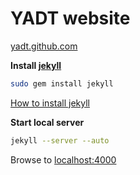 # YADT website

[yadt.github.com](http://yadt.github.com)


**Install [jekyll](https://github.com/mojombo/jekyll)**

```bash
sudo gem install jekyll
```

[How to install jekyll](https://github.com/mojombo/jekyll/wiki/install)

**Start local server**
```bash
jekyll --server --auto
```

Browse to [localhost:4000](http://localhost:4000)
